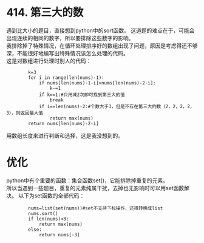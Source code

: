 # 414. 第三大的数              
   
遇到比大小的题目，直接想到python中的sort函数。
这道题的难点在于，可能会出现连续的相同的数字，所以要排除这些数字的影响。   
我排除掉了特殊情况，在循环处理排序好的数组出现了问题，原因是考虑得还不够深，不能很好地编写出特殊情况该怎么处理的代码。  
这是对数组进行处理时别人的代码：   
```
        k=3
        for i in range(len(nums)-1):
            if nums[len(nums)-1-i]>nums[len(nums)-2-i]:
                k-=1
            if k==1:#只用减2次即可找到第三大的值
                break
            if i==len(nums)-2:#个数大于3，但是不存在第三大的数（2，2，2，2，3），则返回最大值
                return max(nums)
        return nums[len(nums)-2-i]
```
用数组长度来进行判断和选择，这是我没想到的。   
  
# 优化  
  
python中有个重要的函数：集合函数set()，它能排除掉重复的元素。  
所以当遇到一些题目，重复的元素纯属干扰，去掉也无影响时可以用set函数解决。
以下为set函数的全部代码：   
```
        nums=list(set(nums))#set不支持下标操作，还得转换成list
        nums.sort()
        if len(nums)<3:
            return max(nums)
        else:
            return nums[-3]
```

